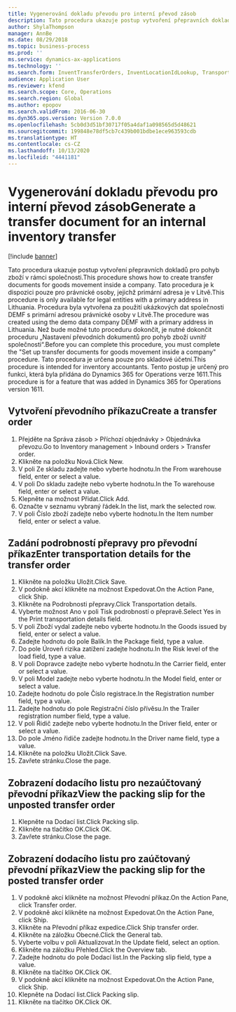 ```yaml
---
title: Vygenerování dokladu převodu pro interní převod zásob
description: Tato procedura ukazuje postup vytvoření přepravních dokladů pro pohyb zboží v rámci společnosti.
author: ShylaThompson
manager: AnnBe
ms.date: 08/29/2018
ms.topic: business-process
ms.prod: ''
ms.service: dynamics-ax-applications
ms.technology: ''
ms.search.form: InventTransferOrders, InventLocationIdLookup, TransportationDocument, HcmWorkerLookUp, SrsReportViewerForm, InventTransferParmShip
audience: Application User
ms.reviewer: kfend
ms.search.scope: Core, Operations
ms.search.region: Global
ms.author: epopov
ms.search.validFrom: 2016-06-30
ms.dyn365.ops.version: Version 7.0.0
ms.openlocfilehash: 5cb0d3d51bf30717f05a4daf1a098565d5d48621
ms.sourcegitcommit: 199848e78df5cb7c439b001bdbe1ece963593cdb
ms.translationtype: HT
ms.contentlocale: cs-CZ
ms.lasthandoff: 10/13/2020
ms.locfileid: "4441181"
---
```

# <a name="generate-a-transfer-document-for-an-internal-inventory-transfer"></a><span data-ttu-id="d2b8e-103">Vygenerování dokladu převodu pro interní převod zásob</span><span class="sxs-lookup"><span data-stu-id="d2b8e-103">Generate a transfer document for an internal inventory transfer</span></span>

[!include [banner](../../includes/banner.md)]

<span data-ttu-id="d2b8e-104">Tato procedura ukazuje postup vytvoření přepravních dokladů pro pohyb zboží v rámci společnosti.</span><span class="sxs-lookup"><span data-stu-id="d2b8e-104">This procedure shows how to create transfer documents for goods movement inside a company.</span></span> <span data-ttu-id="d2b8e-105">Tato procedura je k dispozici pouze pro právnické osoby, jejichž primární adresa je v Litvě.</span><span class="sxs-lookup"><span data-stu-id="d2b8e-105">This procedure is only available for legal entities with a primary address in Lithuania.</span></span> <span data-ttu-id="d2b8e-106">Procedura byla vytvořena za použití ukázkových dat společnosti DEMF s primární adresou právnické osoby v Litvě.</span><span class="sxs-lookup"><span data-stu-id="d2b8e-106">The procedure was created using the demo data company DEMF with a primary address in Lithuania.</span></span> <span data-ttu-id="d2b8e-107">Než bude možné tuto proceduru dokončit, je nutné dokončit proceduru „Nastavení převodních dokumentů pro pohyb zboží uvnitř společnosti“.</span><span class="sxs-lookup"><span data-stu-id="d2b8e-107">Before you can complete this procedure, you must complete the "Set up transfer documents for goods movement inside a company" procedure.</span></span> <span data-ttu-id="d2b8e-108">Tato procedura je určena pouze pro skladové účetní.</span><span class="sxs-lookup"><span data-stu-id="d2b8e-108">This procedure is intended for inventory accountants.</span></span> <span data-ttu-id="d2b8e-109">Tento postup je určený pro funkci, která byla přidána do Dynamics 365 for Operations verze 1611.</span><span class="sxs-lookup"><span data-stu-id="d2b8e-109">This procedure is for a feature that was added in Dynamics 365 for Operations version 1611.</span></span>


## <a name="create-a-transfer-order"></a><span data-ttu-id="d2b8e-110">Vytvoření převodního příkazu</span><span class="sxs-lookup"><span data-stu-id="d2b8e-110">Create a transfer order</span></span>
1. <span data-ttu-id="d2b8e-111">Přejděte na Správa zásob > Příchozí objednávky > Objednávka převozu.</span><span class="sxs-lookup"><span data-stu-id="d2b8e-111">Go to Inventory management > Inbound orders > Transfer order.</span></span>
2. <span data-ttu-id="d2b8e-112">Klikněte na položku Nová.</span><span class="sxs-lookup"><span data-stu-id="d2b8e-112">Click New.</span></span>
3. <span data-ttu-id="d2b8e-113">V poli Ze skladu zadejte nebo vyberte hodnotu.</span><span class="sxs-lookup"><span data-stu-id="d2b8e-113">In the From warehouse field, enter or select a value.</span></span>
4. <span data-ttu-id="d2b8e-114">V poli Do skladu zadejte nebo vyberte hodnotu.</span><span class="sxs-lookup"><span data-stu-id="d2b8e-114">In the To warehouse field, enter or select a value.</span></span>
5. <span data-ttu-id="d2b8e-115">Klepněte na možnost Přidat.</span><span class="sxs-lookup"><span data-stu-id="d2b8e-115">Click Add.</span></span>
6. <span data-ttu-id="d2b8e-116">Označte v seznamu vybraný řádek.</span><span class="sxs-lookup"><span data-stu-id="d2b8e-116">In the list, mark the selected row.</span></span>
7. <span data-ttu-id="d2b8e-117">V poli Číslo zboží zadejte nebo vyberte hodnotu.</span><span class="sxs-lookup"><span data-stu-id="d2b8e-117">In the Item number field, enter or select a value.</span></span>

## <a name="enter-transportation-details-for-the-transfer-order"></a><span data-ttu-id="d2b8e-118">Zadání podrobností přepravy pro převodní příkaz</span><span class="sxs-lookup"><span data-stu-id="d2b8e-118">Enter transportation details for the transfer order</span></span>
1. <span data-ttu-id="d2b8e-119">Klikněte na položku Uložit.</span><span class="sxs-lookup"><span data-stu-id="d2b8e-119">Click Save.</span></span>
2. <span data-ttu-id="d2b8e-120">V podokně akcí klikněte na možnost Expedovat.</span><span class="sxs-lookup"><span data-stu-id="d2b8e-120">On the Action Pane, click Ship.</span></span>
3. <span data-ttu-id="d2b8e-121">Klikněte na Podrobnosti přepravy.</span><span class="sxs-lookup"><span data-stu-id="d2b8e-121">Click Transportation details.</span></span>
4. <span data-ttu-id="d2b8e-122">Vyberte možnost Ano v poli Tisk podrobností o přepravě.</span><span class="sxs-lookup"><span data-stu-id="d2b8e-122">Select Yes in the Print transportation details field.</span></span>
5. <span data-ttu-id="d2b8e-123">V poli Zboží vydal zadejte nebo vyberte hodnotu.</span><span class="sxs-lookup"><span data-stu-id="d2b8e-123">In the Goods issued by field, enter or select a value.</span></span>
6. <span data-ttu-id="d2b8e-124">Zadejte hodnotu do pole Balík.</span><span class="sxs-lookup"><span data-stu-id="d2b8e-124">In the Package field, type a value.</span></span>
7. <span data-ttu-id="d2b8e-125">Do pole Úroveň rizika zatížení zadejte hodnotu.</span><span class="sxs-lookup"><span data-stu-id="d2b8e-125">In the Risk level of the load field, type a value.</span></span>
8. <span data-ttu-id="d2b8e-126">V poli Dopravce zadejte nebo vyberte hodnotu.</span><span class="sxs-lookup"><span data-stu-id="d2b8e-126">In the Carrier field, enter or select a value.</span></span>
9. <span data-ttu-id="d2b8e-127">V poli Model zadejte nebo vyberte hodnotu.</span><span class="sxs-lookup"><span data-stu-id="d2b8e-127">In the Model field, enter or select a value.</span></span>
10. <span data-ttu-id="d2b8e-128">Zadejte hodnotu do pole Číslo registrace.</span><span class="sxs-lookup"><span data-stu-id="d2b8e-128">In the Registration number field, type a value.</span></span>
11. <span data-ttu-id="d2b8e-129">Zadejte hodnotu do pole Registrační číslo přívěsu.</span><span class="sxs-lookup"><span data-stu-id="d2b8e-129">In the Trailer registration number field, type a value.</span></span>
12. <span data-ttu-id="d2b8e-130">V poli Řidič zadejte nebo vyberte hodnotu.</span><span class="sxs-lookup"><span data-stu-id="d2b8e-130">In the Driver field, enter or select a value.</span></span>
13. <span data-ttu-id="d2b8e-131">Do pole Jméno řidiče zadejte hodnotu.</span><span class="sxs-lookup"><span data-stu-id="d2b8e-131">In the Driver name field, type a value.</span></span>
14. <span data-ttu-id="d2b8e-132">Klikněte na položku Uložit.</span><span class="sxs-lookup"><span data-stu-id="d2b8e-132">Click Save.</span></span>
15. <span data-ttu-id="d2b8e-133">Zavřete stránku.</span><span class="sxs-lookup"><span data-stu-id="d2b8e-133">Close the page.</span></span>

## <a name="view-the-packing-slip-for-the-unposted-transfer-order"></a><span data-ttu-id="d2b8e-134">Zobrazení dodacího listu pro nezaúčtovaný převodní příkaz</span><span class="sxs-lookup"><span data-stu-id="d2b8e-134">View the packing slip for the unposted transfer order</span></span>
1. <span data-ttu-id="d2b8e-135">Klepněte na Dodací list.</span><span class="sxs-lookup"><span data-stu-id="d2b8e-135">Click Packing slip.</span></span>
2. <span data-ttu-id="d2b8e-136">Klikněte na tlačítko OK.</span><span class="sxs-lookup"><span data-stu-id="d2b8e-136">Click OK.</span></span>
3. <span data-ttu-id="d2b8e-137">Zavřete stránku.</span><span class="sxs-lookup"><span data-stu-id="d2b8e-137">Close the page.</span></span>

## <a name="view-the-packing-slip-for-the-posted-transfer-order"></a><span data-ttu-id="d2b8e-138">Zobrazení dodacího listu pro zaúčtovaný převodní příkaz</span><span class="sxs-lookup"><span data-stu-id="d2b8e-138">View the packing slip for the posted transfer order</span></span>
1. <span data-ttu-id="d2b8e-139">V podokně akcí klikněte na možnost Převodní příkaz.</span><span class="sxs-lookup"><span data-stu-id="d2b8e-139">On the Action Pane, click Transfer order.</span></span>
2. <span data-ttu-id="d2b8e-140">V podokně akcí klikněte na možnost Expedovat.</span><span class="sxs-lookup"><span data-stu-id="d2b8e-140">On the Action Pane, click Ship.</span></span>
3. <span data-ttu-id="d2b8e-141">Klikněte na Převodní příkaz expedice.</span><span class="sxs-lookup"><span data-stu-id="d2b8e-141">Click Ship transfer order.</span></span>
4. <span data-ttu-id="d2b8e-142">Klikněte na záložku Obecné.</span><span class="sxs-lookup"><span data-stu-id="d2b8e-142">Click the General tab.</span></span>
5. <span data-ttu-id="d2b8e-143">Vyberte volbu v poli Aktualizovat.</span><span class="sxs-lookup"><span data-stu-id="d2b8e-143">In the Update field, select an option.</span></span>
6. <span data-ttu-id="d2b8e-144">Klikněte na záložku Přehled.</span><span class="sxs-lookup"><span data-stu-id="d2b8e-144">Click the Overview tab.</span></span>
7. <span data-ttu-id="d2b8e-145">Zadejte hodnotu do pole Dodací list.</span><span class="sxs-lookup"><span data-stu-id="d2b8e-145">In the Packing slip field, type a value.</span></span>
8. <span data-ttu-id="d2b8e-146">Klikněte na tlačítko OK.</span><span class="sxs-lookup"><span data-stu-id="d2b8e-146">Click OK.</span></span>
9. <span data-ttu-id="d2b8e-147">V podokně akcí klikněte na možnost Expedovat.</span><span class="sxs-lookup"><span data-stu-id="d2b8e-147">On the Action Pane, click Ship.</span></span>
10. <span data-ttu-id="d2b8e-148">Klepněte na Dodací list.</span><span class="sxs-lookup"><span data-stu-id="d2b8e-148">Click Packing slip.</span></span>
11. <span data-ttu-id="d2b8e-149">Klikněte na tlačítko OK.</span><span class="sxs-lookup"><span data-stu-id="d2b8e-149">Click OK.</span></span>

